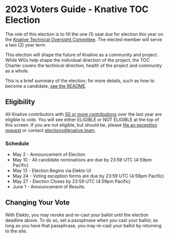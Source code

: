 # 2023 Voters Guide - Knative TOC Election

The role of this election is to fill the one (1) seat due for election this year on the [Knative Technical Oversight Committee](https://github.com/knative/community/blob/master/TECH-OVERSIGHT-COMMITTEE.md). The elected member will serve a two (2) year term.

This election will shape the future of Knative as a community and project.
While WGs help shape the individual direction of the project, the
TOC Charter covers the technical direction, health of the project
and community as a whole.

This is a brief summary of the election; for more details, such as how to become a candidate, [see the README](https://github.com/knative/community/blob/main/elections/2023-TOC/README.md).

## Eligibility

All Knative contributors with [50 or more contributions](https://knative.devstats.cncf.io/d/9/developer-activity-counts-by-repository-group-table?orgId=1&var-period_name=Last%20year) over the last year are eligible to vote.  You will see either ELIGIBLE or NOT ELIGIBLE at the top of this screen.  If you are not eligible, but should be, please [file an exception request](https://elections.knative.dev/app/elections/2023-TOC/exception) or contact elections@knative.team.

### Schedule

* May 2  - Announcement of Election 
* May 10 - All candidate nominations are due by 23:59 UTC (4:59pm Pacific)
* May 13 - Election Begins via Elekto UI
* May 24 - Voting exception forms are due by 23:59 UTC (4:59pm Pacific)
* May 27 - Election Closes by 23:59 UTC (4:59pm Pacific)
* June 1 - Announcement of Results

## Changing Your Vote

With Elekto, you may revoke and re-cast your ballot until the election deadline above.  To do so, set a passphrase when you cast your ballot; as long as you have that passphrase, you may re-cast your ballot by returning to the site.
